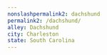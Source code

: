 ```yaml
---
﻿nonslashpermalink2: dachshund
permalink2: /dachshund/
alley: Dachshund
city: Charleston
state: South Carolina
---
```


